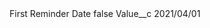 <?xml version="1.0" encoding="UTF-8"?>
<CustomMetadata xmlns="http://soap.sforce.com/2006/04/metadata" xmlns:xsi="http://www.w3.org/2001/XMLSchema-instance" xmlns:xsd="http://www.w3.org/2001/XMLSchema">
    <label>First Reminder Date</label>
    <protected>false</protected>
    <values>
        <field>Value__c</field>
        <value xsi:type="xsd:string">2021/04/01</value>
    </values>
</CustomMetadata>
